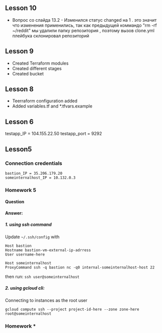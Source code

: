 ## Lesson 10

- Вопрос со слайда 13.2 - Изменился статус changed на 1 .
  это значит что изменения применились, так как предыдущей коммандо "rm -rf ~/reddit"
  мы удалили папку репозитория , поэтому вызов clone.yml плейбука склонировал репозиторий

## Lesson 9

- Created Terraform modules
- Created different stages
- Created bucket

## Lesson 8

- Teerraform configuration added
- Added variables.tf and \*.tfvars.example

## Lesson 6

testapp_IP = 104.155.22.50
testapp_port = 9292

## Lesson5

### Connection credentials

```
bastion_IP = 35.206.179.20
someinternalhost_IP = 10.132.0.3
```

### Homework 5

#### Question

#### Answer:

##### 1. using ssh command

Update `~/.ssh/config` with

```
Host bastion
Hostname bastion-vm-external-ip-adrress
User username-here

Host someinternalhost
ProxyCommand ssh -q bastion nc -q0 internal-someinternalhost-host 22
```

then run: `ssh user@someinternalhost`

##### 2. using gcloud cli:

Connecting to instances as the root user

```
gcloud compute ssh --project project-id-here --zone zone-here root@someinternalhost
```

### Homework \*
